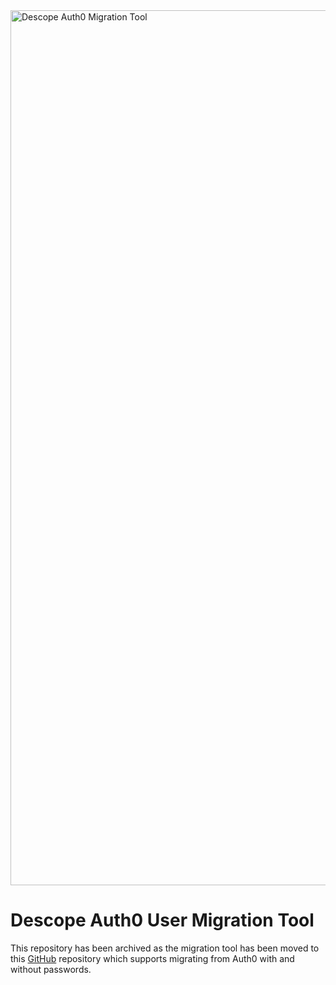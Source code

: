 <img width="1400" alt="Descope Auth0 Migration Tool" src="https://github.com/descope/descope-auth0-migration/assets/32936811/992ee6e4-682c-4659-b333-f1d32c16258f">

# Descope Auth0 User Migration Tool

This repository has been archived as the migration tool has been moved to this [GitHub](https://github.com/descope/descope-auth0-migration) repository which supports migrating from Auth0 with and without passwords.
